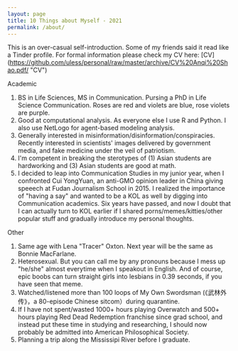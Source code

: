```yaml
---
layout: page
title: 10 Things about Myself - 2021
permalink: /about/
---
```


This is an over-casual self-introduction. Some of my friends said it read like a Tinder profile. 
For formal information please check my CV here: [CV] (https://github.com/uless/personal/raw/master/archive/CV%20Anqi%20Shao.pdf/ "CV")

Academic
1. BS in Life Sciences, MS in Communication. Pursing a PhD in Life Science Communication. Roses are red and violets are blue, rose violets are purple.
2. Good at computational analysis. As everyone else I use R and Python. I also use NetLogo for agent-based modeling analysis.
3. Generally interested in misinformation/disinformation/conspiracies. Recently interested in scientists' images delivered by government media, and fake medicine under the veil of patriotism.
4. I'm competent in breaking the sterotypes of (1) Asian students are hardworking and (3) Asian students are good at math.
5. I decided to leap into Communication Studies in my junior year, when I confronted Cui YongYuan, an anti-GMO opinion leader in China giving speeech at Fudan Journalism School in 2015. I realized the importance of "having a say" and wanted to be a KOL as well by digging into Communication academics. Six years have passed, and now I doubt that I can actually turn to KOL earlier if I shared porns/memes/kitties/other popular stuff and gradually introduce my personal thoughts.

Other
1. Same age with Lena "Tracer" Oxton. Next year will be the same as Bonnie MacFarlane.
2. Heterosexual. But you can call me by any pronouns because I mess up "he/she" almost everytime when I speakout in English. And of course, epic boobs can turn straight girls into lesbians in 0.39 seconds, if you have seen that meme.
3. Watched/listened more than 100 loops of My Own Swordsman (《武林外传》，a 80-episode Chinese sitcom）during quarantine.
4. If I have not spent/wasted 1000+ hours playing Overwatch and 500+ hours playing Red Dead Redemption franchise since grad school, and instead put these time in studying and researching, I should now probably be admitted into American Philosophical Society.
5. Planning a trip along the Mississipi River before I graduate.
